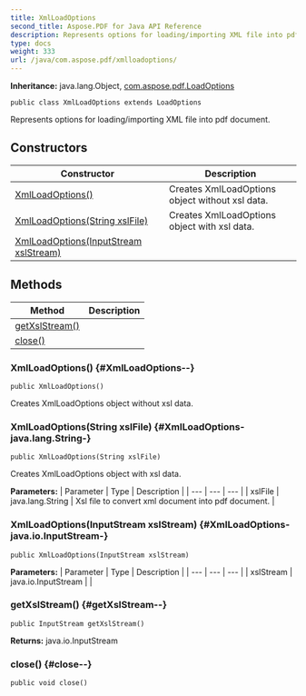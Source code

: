 ```yaml
---
title: XmlLoadOptions
second_title: Aspose.PDF for Java API Reference
description: Represents options for loading/importing XML file into pdf document.
type: docs
weight: 333
url: /java/com.aspose.pdf/xmlloadoptions/
---
```

**Inheritance:**
java.lang.Object, [com.aspose.pdf.LoadOptions](../../com.aspose.pdf/loadoptions)
```
public class XmlLoadOptions extends LoadOptions
```

Represents options for loading/importing XML file into pdf document.
## Constructors

| Constructor | Description |
| --- | --- |
| [XmlLoadOptions()](#XmlLoadOptions--) | Creates  XmlLoadOptions  object without xsl data. |
| [XmlLoadOptions(String xslFile)](#XmlLoadOptions-java.lang.String-) | Creates  XmlLoadOptions  object with xsl data. |
| [XmlLoadOptions(InputStream xslStream)](#XmlLoadOptions-java.io.InputStream-) |  |
## Methods

| Method | Description |
| --- | --- |
| [getXslStream()](#getXslStream--) |  |
| [close()](#close--) |  |
### XmlLoadOptions() {#XmlLoadOptions--}
```
public XmlLoadOptions()
```


Creates  XmlLoadOptions  object without xsl data.

### XmlLoadOptions(String xslFile) {#XmlLoadOptions-java.lang.String-}
```
public XmlLoadOptions(String xslFile)
```


Creates  XmlLoadOptions  object with xsl data.

**Parameters:**
| Parameter | Type | Description |
| --- | --- | --- |
| xslFile | java.lang.String | Xsl file to convert xml document into pdf document. |

### XmlLoadOptions(InputStream xslStream) {#XmlLoadOptions-java.io.InputStream-}
```
public XmlLoadOptions(InputStream xslStream)
```


**Parameters:**
| Parameter | Type | Description |
| --- | --- | --- |
| xslStream | java.io.InputStream |  |

### getXslStream() {#getXslStream--}
```
public InputStream getXslStream()
```




**Returns:**
java.io.InputStream
### close() {#close--}
```
public void close()
```




